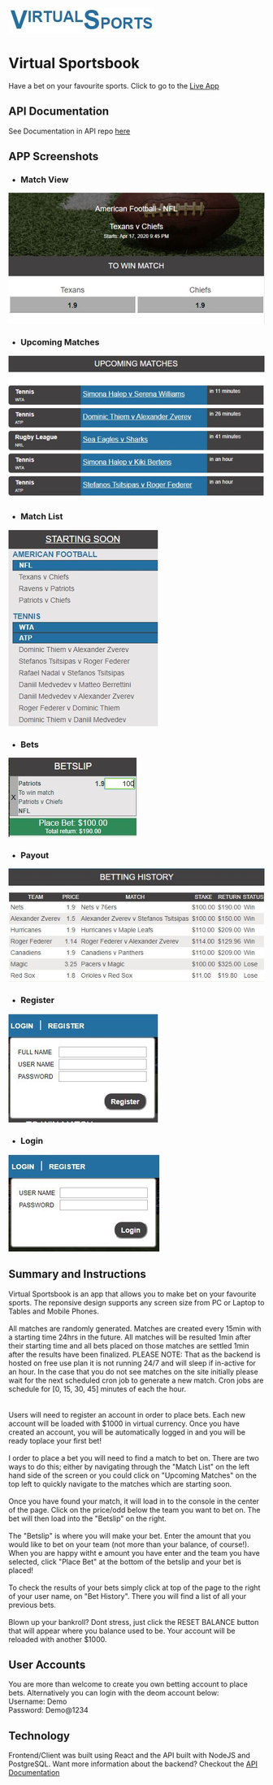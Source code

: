 ![logo](src/assets/images/screenshots/logo.JPG "Virtual Sportsbook Logo")
# Virtual Sportsbook
Have a bet on your favourite sports. Click to go to the [Live App](https://virtual-sportsbook.goose39dev.now.sh/)

## API Documentation
See Documentation in API repo [here](https://github.com/Goose39/virtual-sportsbook-api)

## APP Screenshots
- ### Match View
![Bet History](src/assets/images/screenshots/match_view.JPG "Match View")
- ### Upcoming Matches
![Bet History](src/assets/images/screenshots/upcoming.JPG "Payout")
- ### Match List
![Bet History](src/assets/images/screenshots/match_list.JPG "Match List")
- ### Bets 
![Betslip](src/assets/images/screenshots/betslip.JPG "Betslip")
- ### Payout
![Bet History](src/assets/images/screenshots/bet_history.JPG "Payout")
- ### Register
![Register](src/assets/images/screenshots/register.JPG "Registration Form")
- ### Login
![Login](src/assets/images/screenshots/login.JPG "Login Form")

## Summary and Instructions
Virtual Sportsbook is an app that allows you to make bet on your favourite sports. The reponsive design supports any screen size from PC or Laptop to Tables and Mobile Phones. 
<br>
<br>
All matches are randomly generated. Matches are created every 15min with a starting time 24hrs in the future. All matches will be resulted 1min after their starting time and all bets placed on those matches are settled 1min after the results have been finalized. PLEASE NOTE: That as the backend is hosted on free use plan it is not running 24/7 and will sleep if in-active for an hour. In the case that you do not see matches on the site initially please wait for the next scheduled cron job to generate a new match. Cron jobs are schedule for [0, 15, 30, 45] minutes of each the hour.  
<br>
<br>
Users will need to register an account in order to place bets. Each new account will be loaded with $1000 in virtual currency. Once you have created an account, you will be automatically logged in and you will be ready toplace your first bet!
<br>
<br>
I order to place a bet you will need to find a match to bet on. There are two ways to do this; either by navigating through the "Match List" on the left hand side of the screen or you could click on "Upcoming Matches" on the top left to quickly navigate to the matches which are starting soon.
<br>
<br>
Once you have found your match, it will load in to the console in the center of the page. Click on the price/odd below the team you want to bet on. The bet will then load into the "Betslip" on the right.
<br>
<br>
The "Betslip" is where you will make your bet. Enter the amount that you would like to bet on your team (not more than your balance, of course!). When you are happy witht e amount you have enter and the team you have selected, click "Place Bet" at the bottom of the betslip and your bet is placed! 
<br>
<br>
To check the results of your bets simply click at top of the page to the right of your user name, on "Bet History". There you will find a list of all your previous bets.
<br>
<br>
Blown up your bankroll? Dont stress, just click the RESET BALANCE button that will appear where you balance used to be. Your account will be reloaded with another $1000.

## User Accounts
You are more than welcome to create you own betting account to place bets. Alternatively you can login with the deom account below: <br>
Username: Demo <br>
Password: Demo@1234 

## Technology
Frontend/Client was built using React and the API built with NodeJS and PostgreSQL. Want more information about the backend? Checkout the [API Documentation](https://github.com/Goose39/virtual-sportsbook-api)
